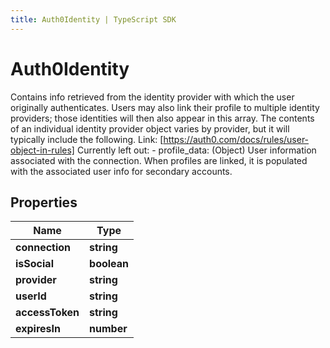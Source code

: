 ```yaml
---
title: Auth0Identity | TypeScript SDK
---
```



# Auth0Identity

Contains info retrieved from the identity provider with which the user originally authenticates. Users may also link their profile to multiple identity providers; those identities will then also appear in this array. The contents of an individual identity provider object varies by provider, but it will typically include the following. Link: [https://auth0.com/docs/rules/user-object-in-rules]  Currently left out: - profile_data: (Object) User information associated with the connection. When profiles are linked, it is populated with the associated user info for secondary accounts.

## Properties

Name | Type
------------ | -------------
**connection** | **string**
**isSocial** | **boolean**
**provider** | **string**
**userId** | **string**
**accessToken** | **string**
**expiresIn** | **number**


